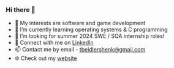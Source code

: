 ### Hi there 👋

- 🔭 My interests are software and game development
- 🌱 I’m currently learning operating systems & C programming
- 🤔 I’m looking for summer 2024 SWE / SQA internship roles!
- 🔗 Connect with me on [LinkedIn](https://www.linkedin.com/in/tobias-beidler-shenk-681406221/)
- 📫 Contact me by email - tbeidlershenk@gmail.com
- 🌐 Check out my [website](https://tbeidlershenk.github.io/)
